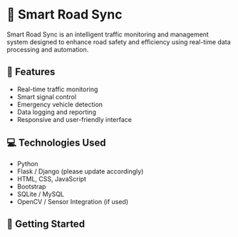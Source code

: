 # 🚦 Smart Road Sync

Smart Road Sync is an intelligent traffic monitoring and management system designed to enhance road safety and efficiency using real-time data processing and automation.

## 🧠 Features

- Real-time traffic monitoring
- Smart signal control
- Emergency vehicle detection
- Data logging and reporting
- Responsive and user-friendly interface

## 💻 Technologies Used

- Python
- Flask / Django (please update accordingly)
- HTML, CSS, JavaScript
- Bootstrap
- SQLite / MySQL
- OpenCV / Sensor Integration (if used)

## 🚀 Getting Started
